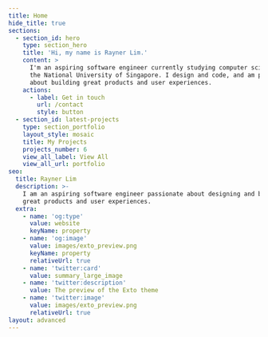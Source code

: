 ```yaml
---
title: Home
hide_title: true
sections:
  - section_id: hero
    type: section_hero
    title: 'Hi, my name is Rayner Lim.'
    content: >
      I'm an aspiring software engineer currently studying computer science at
      the National University of Singapore. I design and code, and am passionate
      about building great products and user experiences.
    actions:
      - label: Get in touch
        url: /contact
        style: button
  - section_id: latest-projects
    type: section_portfolio
    layout_style: mosaic
    title: My Projects
    projects_number: 6
    view_all_label: View All
    view_all_url: portfolio
seo:
  title: Rayner Lim
  description: >-
    I am an aspiring software engineer passionate about designing and building
    great products and user experiences.
  extra:
    - name: 'og:type'
      value: website
      keyName: property
    - name: 'og:image'
      value: images/exto_preview.png
      keyName: property
      relativeUrl: true
    - name: 'twitter:card'
      value: summary_large_image
    - name: 'twitter:description'
      value: The preview of the Exto theme
    - name: 'twitter:image'
      value: images/exto_preview.png
      relativeUrl: true
layout: advanced
---
```

